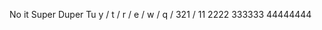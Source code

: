 No it Super Duper Tu
y		      \/
t		      \/
r		      \/
e		      \/
w		      \/
q		      \/
321   		\/
		      11
	       2222
	      333333
	     44444444